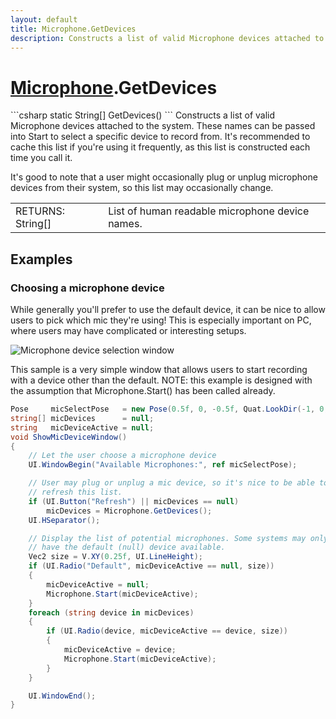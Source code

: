 ```yaml
---
layout: default
title: Microphone.GetDevices
description: Constructs a list of valid Microphone devices attached to the system. These names can be passed into Start to select a specific device to record from. It's recommended to cache this list if you're using it frequently, as this list is constructed each time you call it.  It's good to note that a user might occasionally plug or unplug microphone devices from their system, so this list may occasionally change.
---
```

# [Microphone]({{site.url}}/Pages/Reference/Microphone.html).GetDevices

<div class='signature' markdown='1'>
```csharp
static String[] GetDevices()
```
Constructs a list of valid Microphone devices attached
to the system. These names can be passed into Start to select
a specific device to record from. It's recommended to cache this
list if you're using it frequently, as this list is constructed
each time you call it.

It's good to note that a user might occasionally plug or unplug
microphone devices from their system, so this list may
occasionally change.
</div>

|  |  |
|--|--|
|RETURNS: String[]|List of human readable microphone device names.|





## Examples

### Choosing a microphone device
While generally you'll prefer to use the default device, it can be
nice to allow users to pick which mic they're using! This is
especially important on PC, where users may have complicated or
interesting setups.

![Microphone device selection window]({{site.screen_url}}/MicrophoneSelector.jpg)

This sample is a very simple window that allows users to start
recording with a device other than the default. NOTE: this example
is designed with the assumption that Microphone.Start() has been
called already.
```csharp
Pose     micSelectPose   = new Pose(0.5f, 0, -0.5f, Quat.LookDir(-1, 0, 1));
string[] micDevices      = null;
string   micDeviceActive = null;
void ShowMicDeviceWindow()
{
	// Let the user choose a microphone device
	UI.WindowBegin("Available Microphones:", ref micSelectPose);

	// User may plug or unplug a mic device, so it's nice to be able to
	// refresh this list.
	if (UI.Button("Refresh") || micDevices == null)
		micDevices = Microphone.GetDevices();
	UI.HSeparator();

	// Display the list of potential microphones. Some systems may only
	// have the default (null) device available.
	Vec2 size = V.XY(0.25f, UI.LineHeight);
	if (UI.Radio("Default", micDeviceActive == null, size))
	{
		micDeviceActive = null;
		Microphone.Start(micDeviceActive);
	}
	foreach (string device in micDevices)
	{
		if (UI.Radio(device, micDeviceActive == device, size))
		{
			micDeviceActive = device;
			Microphone.Start(micDeviceActive);
		}
	}

	UI.WindowEnd();
}
```

